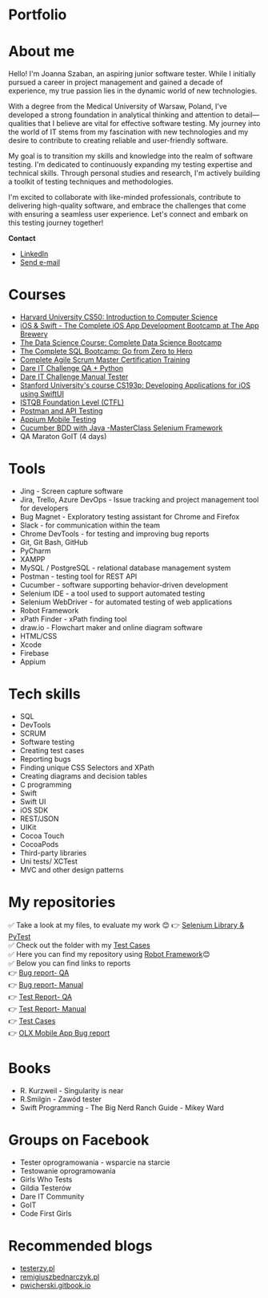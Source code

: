 # Portfolio
# About me
Hello! I'm Joanna Szaban, an aspiring junior software tester. While I initially pursued a career in project management and gained a decade of experience, my true passion lies in the dynamic world of new technologies.

With a degree from the Medical University of Warsaw, Poland, I've developed a strong foundation in analytical thinking and attention to detail—qualities that I believe are vital for effective software testing. My journey into the world of IT stems from my fascination with new technologies and my desire to contribute to creating reliable and user-friendly software.

My goal is to transition my skills and knowledge into the realm of software testing. I'm dedicated to continuously expanding my testing expertise and technical skills. Through personal studies and research, I'm actively building a toolkit of testing techniques and methodologies.

I'm excited to collaborate with like-minded professionals, contribute to delivering high-quality software, and embrace the challenges that come with ensuring a seamless user experience. Let's connect and embark on this testing journey together!



**Contact** <br>
* [LinkedIn](https://www.linkedin.com/in/joanna-szaban)<br>
* <a href="mailto:joanna.szaban@gmail.com">Send e-mail</a> <br>

# Courses
* [Harvard University CS50: Introduction to Computer Science](bit.ly/455d9g8)
* [iOS & Swift - The Complete iOS App Development Bootcamp at The App Brewery](https://www.udemy.com/course/ios-13-app-development-bootcamp/)
* [The Data Science Course: Complete Data Science Bootcamp](https://www.udemy.com/course/the-data-science-course-complete-data-science-bootcamp/)
* [The Complete SQL Bootcamp: Go from Zero to Hero](https://www.udemy.com/course/the-complete-sql-bootcamp/)
* [Complete Agile Scrum Master Certification Training](https://www.udemy.com/course/complete-professional-scrum-master-training-exam-simulator/)
* [Dare IT Challenge QA + Python](https://www.dareit.io/challenges/wstep-do-testow-automatycznych)
* [Dare IT Challenge Manual Tester](https://www.dareit.io/challenges/qa-manual-testing)
* [Stanford University's course CS193p: Developing Applications for iOS using SwiftUI](https://cs193p.sites.stanford.edu/)
* [ISTQB Foundation Level (CTFL)](https://www.udemy.com/course/istqb-foundation-level-2022-chapter-based-exam-questions/)
* [Postman and API Testing](https://www.udemy.com/course/postman-crash-course-for-beginners-learn-rest-api-testing/)
* [Appium Mobile Testing](https://www.udemy.com/course/mobile-automation-using-appiumselenium-3/)
* [Cucumber BDD with Java -MasterClass Selenium Framework](https://www.udemy.com/course/cucumber-tutorial/)
* QA Maraton GoIT (4 days) 


# Tools
* Jing - Screen capture software
* Jira, Trello, Azure DevOps - Issue tracking and project management tool for developers
* Bug Magnet - Exploratory testing assistant for Chrome and Firefox
* Slack - for communication within the team
* Chrome DevTools - for testing and improving bug reports
* Git, Git Bash, GitHub
* PyCharm
* XAMPP
* MySQL / PostgreSQL - relational database management system
* Postman - testing tool for REST API
* Cucumber - software supporting behavior-driven development
* Selenium IDE - a tool used to support automated testing
* Selenium WebDriver - for automated testing of web applications
* Robot Framework
* xPath Finder - xPath finding tool
* draw.io - Flowchart maker and online diagram software
* HTML/CSS
* Xcode
* Firebase
* Appium
  
  
# Tech skills
* SQL
* DevTools
* SCRUM
* Software testing
* Creating test cases
* Reporting bugs
* Finding unique CSS Selectors and XPath
* Creating diagrams and decision tables
* C programming
* Swift
* Swift UI
* iOS SDK
* REST/JSON
* UIKit
* Cocoa Touch
* CocoaPods
* Third-party libraries
* Uni tests/ XCTest
* MVC and other design patterns

# My repositories
✅ Take a look at my files, to evaluate my work 😊
👉 [Selenium Library & PyTest](https://github.com/magentaverse/Testy-Automatyczne-Zadnie-1)<br>
✅ Check out the folder with my [Test Cases](https://drive.google.com/drive/u/0/folders/1N6onRvH2zfWY7E_H8zN1-74SeStdhP7q) <br>
✅  Here you can find my repository using [Robot Framework](https://github.com/magentaverse/Dare_IT_Challenges_portfolio_robotframework)😊<br>
✅  Below you can find links to reports<br>
👉 [Bug report- QA](https://drive.google.com/drive/folders/11kk8od0-e42XKbh7TiwU4eMhVbe1Y8Lz?usp=drive_link)<br>
👉 [Bug report- Manual](https://docs.google.com/spreadsheets/d/1E7mOC44nr_rsmfAjHgEcJGuP4UFl9JiBUO2BoCP3iM4/edit?usp=share_link)<br>
👉 [Test Report- QA](https://drive.google.com/drive/folders/1BKBpN_qC-wAlJakpyTj_NR1YOyfUirtn?usp=drive_link)<br>
👉 [Test Report- Manual](https://docs.google.com/spreadsheets/d/1ldist0q_1kzRJ5eNglwmTcWBmFiQi8AsFJUlnsVydOI/edit?usp=share_link)<br>
👉 [Test Cases](https://drive.google.com/drive/u/0/folders/1snzV8IcBCjplSbxOPZC7yczg_8Y6oeDv)<br>
👉 [OLX Mobile App Bug report](https://docs.google.com/spreadsheets/d/1spw-wyhEo8o-eFHWI99EwZuyCuTNtOcYhbJn16EIyS4/edit#gid=0)<br>

# Books
* R. Kurzweil - Singularity is near
* R.Smilgin - Zawód tester
* Swift Programming - The Big Nerd Ranch Guide - Mikey Ward

# Groups on Facebook
* Tester oprogramowania - wsparcie na starcie
* Testowanie oprogramowania
* Girls Who Tests
* Gildia Testerów
* Dare IT Community
* GoIT
* Code First Girls

# Recommended blogs
* [testerzy.pl](testerzy.pl)
* [remigiuszbednarczyk.pl](remigiuszbednarczyk.pl)
* [pwicherski.gitbook.io](https://pwicherski.gitbook.io/testowanie-oprogramowania/)



